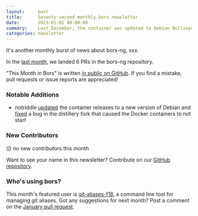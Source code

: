 ```yaml
---
layout:     post
title:      Seventy-second monthly bors newsletter
date:       2023-01-01 00:00:00
summary:    Last December, the container was updated to Debian Bullseye
categories: newsletter
---
```


It's another monthly burst of news about bors-ng, xxx.

In the [last month](https://github.com/bors-ng/bors-ng/pulls?q=is%3Apr+is%3Amerged+closed%3A2022-12-01..2022-12-31),
we landed 6 PRs in the bors-ng repository.

"This Month in Bors" is written [in public on GitHub][GitHub for TMiB].
If you find a mistake, pull requests or issue reports are appreciated!

[GitHub for TMiB]: https://github.com/bors-ng/bors-ng.github.io


### Notable Additions

* notriddle [updated](https://github.com/bors-ng/bors-ng/pull/1577) the container releases to a new version of Debian and [fixed](https://github.com/bors-ng/bors-ng/pull/1586) a bug in the distillery fork that caused the Docker containers to not start


### New Contributors

😔 no new contributors this month

Want to see your name in this newsletter? Contribute on our [GitHub repository](https://github.com/bors-ng/bors-ng).


### Who's using bors?

This month's featured user is [git-aliases-f18](https://github.com/kevinmatthes/git-aliases-f18), a command line tool for managing git aliases.
Got any suggestions for next month?
Post a comment on the [January pull request](https://github.com/bors-ng/bors-ng.github.io/pull/186).
